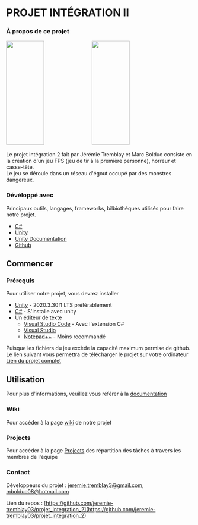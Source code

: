 # PROJET INTÉGRATION II
### À propos de ce projet
<img height="280" width="45%" src="https://assetstorev1-prd-cdn.unity3d.com/package-screenshot/d4e8037a-6527-4934-b71e-51a40e9b0fd2.webp"></img>
<img height="280" width="45%" src="https://assetstorev1-prd-cdn.unity3d.com/package-screenshot/b221422b-84a5-407c-a1a4-01e9eb55a6a3.webp"></img>  

Le projet intégration 2 fait par Jérémie Tremblay et Marc Bolduc consiste en la création d'un jeu FPS (jeu de tir à la première personne), horreur et casse-tête.  
Le jeu se déroule dans un réseau d'égout occupé par des monstres dangereux.
### Dévéloppé avec
Principaux outils, langages, frameworks, bilbiothèques utilisés pour faire notre projet.   
- [C#](https://docs.microsoft.com/en-us/dotnet/csharp/)
- [Unity](https://unity.com/)
- [Unity Documentation](https://docs.unity3d.com/Manual/index.html)
- [Github](https://github.com/)

## Commencer
### Prérequis
Pour utiliser notre projet, vous devrez installer
- [Unity](https://unity.com/) - 2020.3.30f1 LTS préférablement
- [C#]() - S'installe avec unity
- Un éditeur de texte
  - [Visual Studio Code](https://code.visualstudio.com/) - Avec l'extension C#
  - [Visual Studio](https://visualstudio.microsoft.com/fr/downloads/)
  - [Notepad++](https://notepad-plus-plus.org/downloads/) - Moins recommandé  

Puisque les fichiers du jeu excède la capacité maximum permise de github.  
Le lien suivant vous permettra de télécharger le projet sur votre ordinateur [Lien du projet complet](https://cegeptroisrivieres-my.sharepoint.com/:f:/g/personal/jeremie_tremblay_03_edu_cegeptr_qc_ca/Em18BgVJzs9KoS2PFwcXvnEBv4HXJBQjQMHwybzTDJ3upg?e=jghv74)
## Utilisation

Pour plus d'informations, veuillez vous référer à la [documentation](https://github.com/jeremie-tremblay03/projet_integration_2/wiki)
### Wiki
Pour accéder à la page [wiki](https://github.com/jeremie-tremblay03/projet_integration_2/wiki) de notre projet
### Projects
Pour accéder à la page [Projects](https://github.com/users/jeremie-tremblay03/projects/1) des répartition des tâches à travers les membres de l'équipe
### Contact
Développeurs du projet : [jeremie.tremblay3@gmail.com](), [mbolduc08@hotmail.com]()  

Lien du repos : [https://github.com/jeremie-tremblay03/projet_integration_2](https://github.com/jeremie-tremblay03/projet_integration_2)

